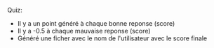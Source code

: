 Quiz: 
   - Il y a un point généré à chaque bonne reponse (score)
   - Il y a -0.5 à chaque mauvaise reponse (score)  
   - Généré une ficher avec le nom de l'utilisateur avec le score finale